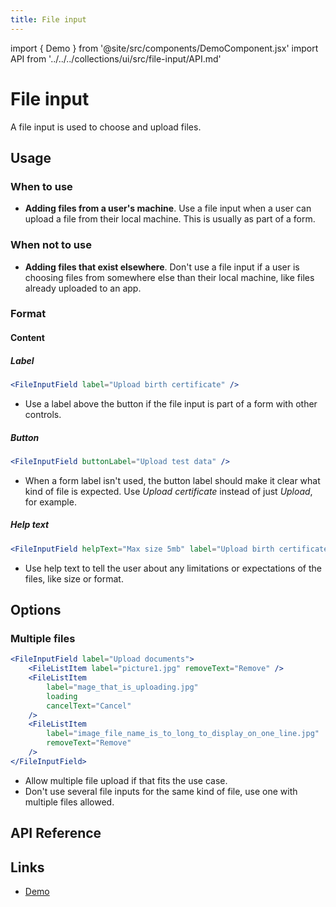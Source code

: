 ```yaml
---
title: File input
---
```


import { Demo } from '@site/src/components/DemoComponent.jsx'
import API from '../../../collections/ui/src/file-input/API.md'

# File input

A file input is used to choose and upload files.

<Demo
    path="file-input-field--with-label"
    height="150px"
/>

## Usage

### When to use

-   **Adding files from a user's machine**. Use a file input when a user can upload a file from their local machine. This is usually as part of a form.

### When not to use

-   **Adding files that exist elsewhere**. Don't use a file input if a user is choosing files from somewhere else than their local machine, like files already uploaded to an app.

### Format

#### Content

##### Label

<Demo
    path="file-input-field--with-label"
    args="label:Upload birth certificate"
    height="150px"
/>

```jsx
<FileInputField label="Upload birth certificate" />
```

-   Use a label above the button if the file input is part of a form with other controls.

##### Button

<Demo
    path="file-input-field--with-label"
    args="buttonLabel:Upload test data"
    height="150px"
/>

```jsx
<FileInputField buttonLabel="Upload test data" />
```

-   When a form label isn't used, the button label should make it clear what kind of file is expected. Use _Upload certificate_ instead of just _Upload_, for example.

##### Help text

<Demo
    path="file-input-field--help-text"
    args="helpText:Max+size+is+5mb;label:Upload+birth+certificate"
    height="200px"
/>

```jsx
<FileInputField helpText="Max size 5mb" label="Upload birth certificate" />
```

-   Use help text to tell the user about any limitations or expectations of the files, like size or format.

## Options

### Multiple files

<Demo
    path="file-input-field--file-list"
    args="buttonLabel:Upload+documents"
    height="300px"
/>

```jsx
<FileInputField label="Upload documents">
    <FileListItem label="picture1.jpg" removeText="Remove" />
    <FileListItem
        label="mage_that_is_uploading.jpg"
        loading
        cancelText="Cancel"
    />
    <FileListItem
        label="image_file_name_is_to_long_to_display_on_one_line.jpg"
        removeText="Remove"
    />
</FileInputField>
```

-   Allow multiple file upload if that fits the use case.
-   Don't use several file inputs for the same kind of file, use one with multiple files allowed.

## API Reference

<API />

## Links

-   <a href="/demo/?path=/story/file-input--default" target="_blank">Demo</a>
